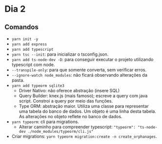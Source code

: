 # Dia 2

## Comandos

- `yarn init -y`
- `yarn add express`
- `yarn add typescript`
- `yarn tsc --init`: para inicializar o tsconfig.json.
- `yarn add ts-node-dev -D`: para conseguir executar o projeto utilizando typescript com node.
- `--transpile-only`: para que somente converta, sem verificar erros.
- `--ignore-watch node_modules`: não ficará observando alterações da pasta.
- `yarn add typeorm sqlite3`
    - Driver Nativo: não oferece abstração (insere SQL)
    - Query Builder: knex.js (mais famoso); escreve a query com java script. Constroi a query por meio das funções.
    - Type ORM: abstração maior. Utiliza uma classe para representar uma tabela do banco de dados. Um objeto é uma linha desta tabela. As alterações no objeto reflete no banco de dados.
- `yarn typeorm`: cli para migrations.
    - Alterar caminho para compreender typescript: `"typeorm": "ts-node-dev ./node_modules/typeorm/cli.js"`
- Criar migrations: `yarn typeorm migration:create -n create_orphanages`.